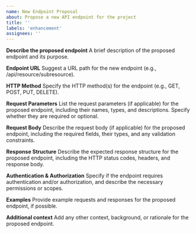 ```yaml
---
name: New Endpoint Proposal
about: Propose a new API endpoint for the project
title: ''
labels: 'enhancement'
assignees: ''
---
```


**Describe the proposed endpoint**
A brief description of the proposed endpoint and its purpose.

**Endpoint URL**
Suggest a URL path for the new endpoint (e.g., /api/resource/subresource).

**HTTP Method**
Specify the HTTP method(s) for the endpoint (e.g., GET, POST, PUT, DELETE).

**Request Parameters**
List the request parameters (if applicable) for the proposed endpoint, including their names, types, and descriptions. Specify whether they are required or optional.

**Request Body**
Describe the request body (if applicable) for the proposed endpoint, including the required fields, their types, and any validation constraints.

**Response Structure**
Describe the expected response structure for the proposed endpoint, including the HTTP status codes, headers, and response body.

**Authentication & Authorization**
Specify if the endpoint requires authentication and/or authorization, and describe the necessary permissions or scopes.

**Examples**
Provide example requests and responses for the proposed endpoint, if possible.

**Additional context**
Add any other context, background, or rationale for the proposed endpoint.

